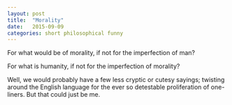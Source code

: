 ```yaml
---
layout: post
title:  "Morality"
date:   2015-09-09
categories: short philosophical funny
---
```


For what would be of morality, if not for the imperfection of man?

For what is humanity, if not for the imperfection of morality?

Well, we would probably have a few less cryptic or cutesy sayings; twisting around the English language for the ever so detestable proliferation of one-liners. But that could just be me.